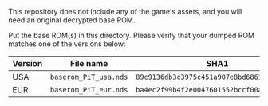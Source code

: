 This repository does not include any of the game's assets, and you will need an original decrypted base ROM.

Put the base ROM(s) in this directory. Please verify that your dumped ROM matches one of the versions below:

| Version | File name             | SHA1                                       |
| ------- | --------------------- | ------------------------------------------ |
| USA     | `baserom_PiT_usa.nds` | `89c9136db3c3975c451a907e8bd6861ce6b81557` |
| EUR     | `baserom_PiT_eur.nds` | `ba4ec2f99b4f2e0047601552bccf00aa73e28701` |